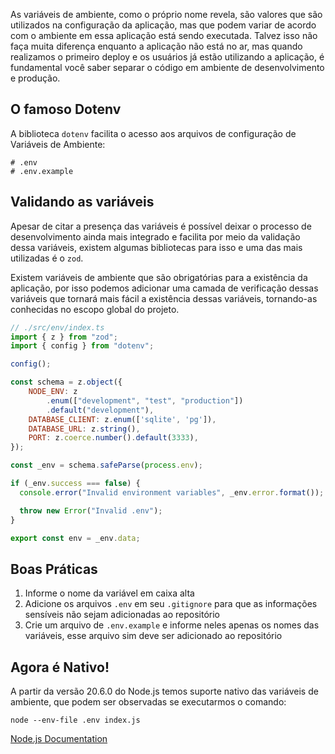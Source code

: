 As variáveis de ambiente, como o próprio nome revela, são valores que são utilizados na configuração da aplicação, mas que podem variar de acordo com o ambiente em essa aplicação está sendo executada. Talvez isso não faça muita diferença enquanto a aplicação não está no ar, mas quando realizamos o primeiro deploy e os usuários já estão utilizando a aplicação, é fundamental você saber separar o código em ambiente de desenvolvimento e produção.

## O famoso Dotenv
A biblioteca `dotenv` facilita o acesso aos arquivos de configuração de Variáveis de Ambiente:

```
# .env
# .env.example
```

## Validando as variáveis
Apesar de citar a presença das variáveis é possível deixar o processo de desenvolvimento ainda mais integrado e facilita por meio da validação dessa variáveis, existem algumas bibliotecas para isso e uma das mais utilizadas é o `zod`.

Existem variáveis de ambiente que são obrigatórias para a existência da aplicação, por isso podemos adicionar uma camada de verificação dessas variáveis que tornará mais fácil a existência dessas variáveis, tornando-as conhecidas no escopo global do projeto.

```jsx
// ./src/env/index.ts
import { z } from "zod";
import { config } from "dotenv";

config();

const schema = z.object({
	NODE_ENV: z
	    .enum(["development", "test", "production"])
		.default("development"),
	DATABASE_CLIENT: z.enum(['sqlite', 'pg']),
	DATABASE_URL: z.string(),
	PORT: z.coerce.number().default(3333),
});

const _env = schema.safeParse(process.env);

if (_env.success === false) {
  console.error("Invalid environment variables", _env.error.format());

  throw new Error("Invalid .env");
}

export const env = _env.data;
```

## Boas Práticas
1. Informe o nome da variável em caixa alta
2. Adicione os arquivos `.env` em seu `.gitignore` para que as informações sensíveis não sejam adicionadas ao repositório
3. Crie um arquivo de `.env.example` e informe neles apenas os nomes das variáveis, esse arquivo sim deve ser adicionado ao repositório 
## Agora é Nativo!
A partir da versão 20.6.0 do Node.js temos suporte nativo das variáveis de ambiente, que podem ser observadas se executarmos o comando:
```shell
node --env-file .env index.js
```
[Node.js Documentation](https://nodejs.org/en/blog/release/v20.6.0)